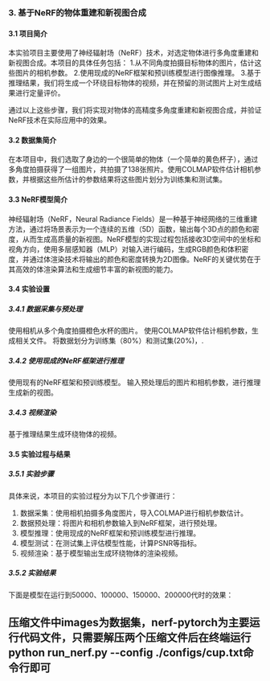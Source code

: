 ### 3. 基于NeRF的物体重建和新视图合成


#### 3.1 项目简介

本实验项目主要使用了神经辐射场（NeRF）技术，对选定物体进行多角度重建和新视图合成。本项目的具体任务包括：
1.从不同角度拍摄目标物体的图片，估计这些图片的相机参数。
2.使用现成的NeRF框架和预训练模型进行图像推理。
3.基于推理结果，我们将生成一个环绕目标物体的视频，并在预留的测试图片上对生成结果进行定量评价。

通过以上这些步骤，我们将实现对物体的高精度多角度重建和新视图合成，并验证NeRF技术在实际应用中的效果。

#### 3.2 数据集简介

在本项目中，我们选取了身边的一个很简单的物体（一个简单的黄色杯子），通过多角度拍摄获得了一组图片，共拍摄了138张照片。使用COLMAP软件估计相机参数，并根据这些所估计的参数结果将这些图片划分为训练集和测试集。

#### 3.3 NeRF模型简介

神经辐射场（NeRF，Neural Radiance Fields）是一种基于神经网络的三维重建方法，通过将场景表示为一个连续的五维（5D）函数，输出每个3D点的颜色和密度，从而生成高质量的新视图。NeRF模型的实现过程包括接收3D空间中的坐标和视角方向，使用多层感知器（MLP）对输入进行编码，生成RGB颜色和体积密度，并通过体渲染技术将输出的颜色和密度转换为2D图像。NeRF的关键优势在于其高效的体渲染算法和生成细节丰富的新视图的能力。

#### 3.4 实验设置

##### 3.4.1 数据采集与预处理

使用相机从多个角度拍摄橙色水杯的图片。
使用COLMAP软件估计相机参数，生成相关文件。
将数据划分为训练集（80%）和测试集(20%)，.

##### 3.4.2 使用现成的NeRF框架进行推理

使用现有的NeRF框架和预训练模型。
输入预处理后的图片和相机参数，进行推理生成新的视图。

##### 3.4.3 视频渲染

基于推理结果生成环绕物体的视频。

#### 3.5 实验过程与结果

##### 3.5.1 实验步骤

具体来说，本项目的实验过程分为以下几个步骤进行：

1. 数据采集：使用相机拍摄多角度图片，导入COLMAP进行相机参数估计。
2. 数据预处理：将图片和相机参数输入到NeRF框架，进行预处理。
3. 模型推理：使用现成的NeRF框架和预训练模型进行推理。
4. 模型测试：在测试集上评估模型性能，计算PSNR等指标。
5. 视频渲染：基于模型输出生成环绕物体的渲染视频。

   
##### 3.5.2 实验结果

下面是模型在运行到50000、100000、150000、200000代时的效果：


## 压缩文件中images为数据集，nerf-pytorch为主要运行代码文件，只需要解压两个压缩文件后在终端运行python run_nerf.py --config ./configs/cup.txt命令行即可
